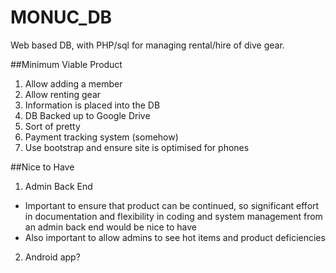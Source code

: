 # MONUC_DB

Web based DB, with PHP/sql for managing rental/hire of dive gear.

##Minimum Viable Product

1. Allow adding a member
2. Allow renting gear
3. Information is placed into the DB
4. DB Backed up to Google Drive
5. Sort of pretty
6. Payment tracking system (somehow)
7. Use bootstrap and ensure site is optimised for phones

##Nice to Have

1. Admin Back End
  - Important to ensure that product can be continued, so significant effort in documentation and flexibility in coding and system management from an admin back end would be nice to have
  - Also important to allow admins to see hot items and product deficiencies
2. Android app?
